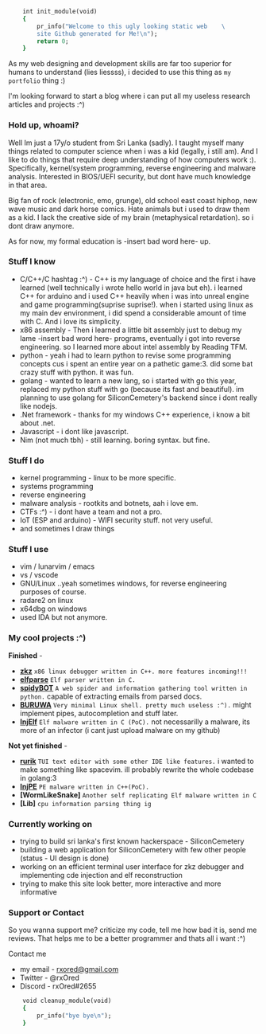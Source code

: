 ```ruby
    int init_module(void)
    {
        pr_info("Welcome to this ugly looking static web    \ 
        site Github generated for Me!\n");
        return 0;
    }
``` 

As my web designing and development skills are far too superior for humans to understand (lies liessss), i decided to use this thing as `my portfolio` thing :)

I'm looking forward to start a blog where i can put all my useless research articles and projects :^)

### Hold up, whoami?

Well Im just a 17y/o student from Sri Lanka (sadly). I taught myself many things related to computer science when i was a kid (legally, i still am). And I like to do things that require deep understanding of how computers work :). Specifically, kernel/system programming, reverse engineering and malware analysis. Interested in BIOS/UEFI security, but dont have much knowledge in that area. 

Big fan of rock (electronic, emo, grunge), old school east coast hiphop, new wave music and dark horse comics. Hate animals but i used to draw them as a kid. I lack the creative side of my brain (metaphysical retardation). so i dont draw anymore.

As for now, my formal education is -insert bad word here- up.

### Stuff I know

- C/C++/C hashtag :^) - C++ is my language of choice and the first i have learned (well technically i wrote hello world in java but eh). i learned C++ for arduino and i used C++ heavily when i was into unreal engine and game programming(suprise suprise!). when i started using linux as my main dev environment, i did spend a considerable amount of time with C. And i love its simplicity. 
- x86 assembly - Then i learned a little bit assembly just to debug my lame -insert bad word here- programs, eventually i got into reverse engineering. so I learned more about intel assembly by Reading TFM.
- python - yeah i had to learn python to revise some programming concepts cus i spent an entire year on a pathetic game:3. did some bat<insert bad word here> crazy stuff with python. it was fun.
- golang - wanted to learn a new lang, so i started with go this year, replaced my python stuff with go (because its fast and beautiful). im planning to use golang for SiliconCemetery's backend since i dont really like nodejs. 
- .Net framework - thanks for my windows C++ experience, i know a bit about .net.
- Javascript - i dont like javascript.
- Nim (not much tbh) - still learning. boring syntax. but fine.

### Stuff I do

- kernel programming - linux to be more specific.
- systems programming
- reverse engineering
- malware analysis - rootkits and botnets, aah i love em.
- CTFs :^) - i dont have a team and not a pro. 
- IoT (ESP and arduino) - WIFI security stuff. not very useful.
- and sometimes I draw things

### Stuff I use

- vim / lunarvim / emacs
- vs / vscode
- GNU/Linux ..yeah sometimes windows, for reverse engineering purposes of course.
- radare2 on linux
- x64dbg on windows
- used IDA but not anymore.

### My cool projects :^)

**Finished** - 
- **[zkz](https://github.com/rxOred/zkz.git)** `x86 linux debugger written in C++. more features incoming!!!`
- **[elfparse](https://github.com/rxOred/elfparse.git)** `Elf parser written in C.`
- **[spidyBOT](https://github.com/rxOred/spidyBOT.git)** `A web spider and information gathering tool written in python.` capable of extracting emails from parsed docs.
- **[BURUWA](https://github.com/rxOred/BURUWA.git)** `Very minimal Linux shell. pretty much useless :^).` might implement pipes, autocompletion and stuff later.
- **[InjElf](https://github.com/rxOred/InjElf.git)** `Elf malware written in C (PoC).` not necessarilly a malware, its more of an infector (i cant just upload malware on my github)
    
**Not yet finished** -
- **[rurik](https://github.com/rxOred/rurik.git)** `TUI text editor with some other IDE like features.` i wanted to make something like spacevim. ill probably rewrite the whole codebase in golang:3
- **[InjPE](https://github.com/rxOred/InjPE.git)** `PE malware written in C++(PoC).`
- **[WormLikeSnake]** `Another self replicating Elf malware written in C`
- **[Lib]** `cpu information parsing thing ig`

### Currently working on

- trying to build sri lanka's first known hackerspace - SiliconCemetery
- building a web application for SiliconCemetery with few other people (status - UI design is done)
- working on an efficient terminal user interface for zkz debugger and implementing cde injection and elf reconstruction
- trying to make this site look better, more interactive and more informative

### Support or Contact

So you wanna support me? criticize my code, tell me how bad it is, send me reviews. That helps me to be a better programmer and thats all i want :^)

Contact me
- my email - rxored@gmail.com
- Twitter - @rxOred
- Discord - rxOred#2655

```ruby
    void cleanup_module(void)
    {
        pr_info("bye bye\n");    
    }
```
